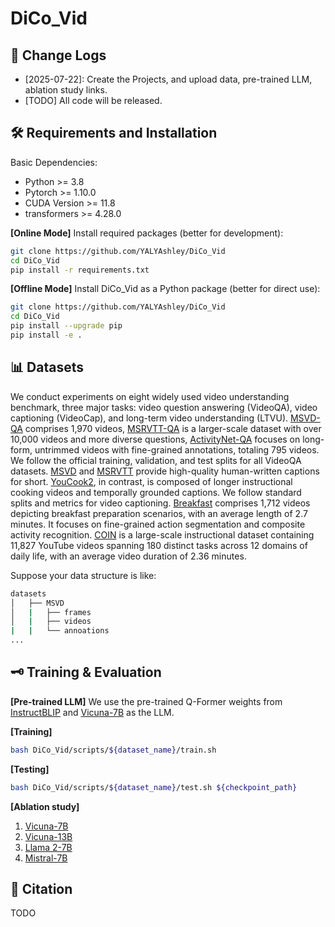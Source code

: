 # DiCo_Vid


## 📝 Change Logs
* [2025-07-22]: Create the Projects, and upload data, pre-trained LLM, ablation study links.
* [TODO] All code will be released.

## 🛠️ Requirements and Installation
Basic Dependencies:
* Python >= 3.8
* Pytorch >= 1.10.0
* CUDA Version >= 11.8
* transformers >= 4.28.0

**[Online Mode]** Install required packages (better for development):
```bash
git clone https://github.com/YALYAshley/DiCo_Vid
cd DiCo_Vid
pip install -r requirements.txt
```

**[Offline Mode]** Install DiCo_Vid as a Python package (better for direct use):
```bash
git clone https://github.com/YALYAshley/DiCo_Vid
cd DiCo_Vid
pip install --upgrade pip  
pip install -e .
```

## 📊 Datasets
We conduct experiments on eight widely used video understanding benchmark, three major tasks: video question answering (VideoQA), video captioning (VideoCap), and long-term video understanding (LTVU). [MSVD-QA](https://github.com/xudejing/video-question-answering) comprises 1,970 videos, [MSRVTT-QA](https://github.com/xudejing/video-question-answering) is a larger-scale dataset with over 10,000 videos and more diverse questions, [ActivityNet-QA](https://github.com/MILVLG/activitynet-qa) focuses on long-form, untrimmed videos with fine-grained annotations, totaling 795 videos. We follow the official training, validation, and test splits for all VideoQA datasets. [MSVD](https://github.com/xudejing/video-question-answering) and [MSRVTT](https://github.com/xudejing/video-question-answering) provide high-quality human-written captions for short. [YouCook2](http://youcook2.eecs.umich.edu/), in contrast, is composed of longer instructional cooking videos and temporally grounded captions. We follow standard splits and metrics for video captioning. [Breakfast](https://serre-lab.clps.brown.edu/resource/breakfast-actions-dataset/) comprises 1,712 videos depicting breakfast preparation scenarios, with an average length of 2.7 minutes. It focuses on fine-grained action segmentation and composite activity recognition. [COIN](https://coin-dataset.github.io/) is a large-scale instructional dataset containing 11,827 YouTube videos spanning 180 distinct tasks across 12 domains of daily life, with an average video duration of 2.36 minutes.

Suppose your data structure is like:
```bash
datasets
│   ├── MSVD
│   |   ├── frames
│   |   ├── videos
|   |   └── annoations
...
```


## 🗝️ Training & Evaluation
**[Pre-trained LLM]** 
We use the pre-trained Q-Former weights from [InstructBLIP](https://storage.googleapis.com/sfr-vision-language-research/LAVIS/models/InstructBLIP/instruct_blip_vicuna7b_trimmed.pth) and [Vicuna-7B](https://huggingface.co/lmsys/vicuna-7b-v1.5) as the LLM.

**[Training]** 
```bash
bash DiCo_Vid/scripts/${dataset_name}/train.sh
```

**[Testing]** 
```bash
bash DiCo_Vid/scripts/${dataset_name}/test.sh ${checkpoint_path}
```

**[Ablation study]** 
1) [Vicuna-7B](https://huggingface.co/lmsys/vicuna-7b-v1.5)
2) [Vicuna-13B](https://huggingface.co/lmsys/vicuna-13b-v1.5)
3) [Llama 2-7B](https://huggingface.co/meta-llama/Llama-2-7b)
4) [Mistral-7B](https://huggingface.co/mistralai/Mistral-7B-Instruct-v0.3)



## 📑 Citation
TODO
